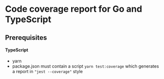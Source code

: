 # Code coverage report for Go and TypeScript

## Prerequisites
#### TypeScript
* yarn
* package.json must contain a script `yarn test:coverage` which generates a report in `"jest --coverage"` style
